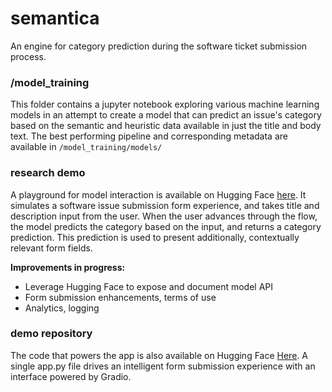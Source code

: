 # semantica
An engine for category prediction during the software ticket submission process.

### /model_training
This folder contains a jupyter notebook exploring various machine learning models in an attempt to create a model that can predict an issue's category based on the semantic and heuristic data available in just the title and body text. The best performing pipeline and corresponding metadata are available in `/model_training/models/`

### research demo
A playground for model interaction is available on Hugging Face [here]( https://huggingface.co/spaces/bodhichristian/semantica). It simulates a software issue submission form experience, and takes title and description input from the user. When the user advances through the flow, the model predicts the category based on the input, and returns a category prediction. This prediction is used to present additionally, contextually relevant form fields.

**Improvements in progress:**
- Leverage Hugging Face to expose and document model API 
- Form submission enhancements, terms of use
- Analytics, logging

### demo repository
The code that powers the app is also available on Hugging Face [Here](https://huggingface.co/spaces/bodhichristian/semantica/tree/main). A single app.py file drives an intelligent form submission experience with an interface powered by Gradio.
